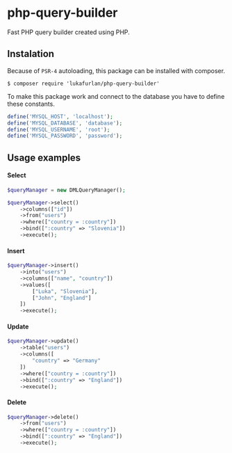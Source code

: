# php-query-builder
Fast PHP query builder created using PHP. 

## Instalation

Because of `PSR-4` autoloading, this package can be installed with composer.

```
$ composer require 'lukafurlan/php-query-builder'
```

To make this package work and connect to the database you have to define these constants.
```php 
define('MYSQL_HOST', 'localhost');
define('MYSQL_DATABASE', 'database');
define('MYSQL_USERNAME', 'root');
define('MYSQL_PASSWORD', 'password');
```

## Usage examples

#### Select

```php 
$queryManager = new DMLQueryManager();
```

```php 
$queryManager->select()
    ->columns(["id"])
    ->from("users")
    ->where(["country = :country"])
    ->bind([":country" => "Slovenia"])
    ->execute();
```

#### Insert
```php 
$queryManager->insert()
    ->into("users")
    ->columns(["name", "country"])
    ->values([
        ["Luka", "Slovenia"],
        ["John", "England"]
    ])
    ->execute();
```

#### Update
```php 
$queryManager->update()
    ->table("users")
    ->columns([
        "country" => "Germany"
    ])
    ->where(["country = :country"])
    ->bind([":country" => "England"])
    ->execute();
```

#### Delete
```php 
$queryManager->delete()
    ->from("users")
    ->where(["country = :country"])
    ->bind([":country" => "England"])
    ->execute();
```